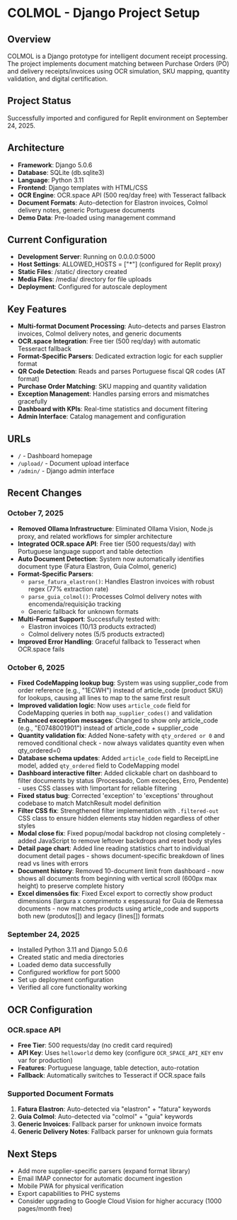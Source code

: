 # COLMOL - Django Project Setup

## Overview
COLMOL is a Django prototype for intelligent document receipt processing. The project implements document matching between Purchase Orders (PO) and delivery receipts/invoices using OCR simulation, SKU mapping, quantity validation, and digital certification.

## Project Status
Successfully imported and configured for Replit environment on September 24, 2025.

## Architecture
- **Framework**: Django 5.0.6
- **Database**: SQLite (db.sqlite3)
- **Language**: Python 3.11
- **Frontend**: Django templates with HTML/CSS
- **OCR Engine**: OCR.space API (500 req/day free) with Tesseract fallback
- **Document Formats**: Auto-detection for Elastron invoices, Colmol delivery notes, generic Portuguese documents
- **Demo Data**: Pre-loaded using management command

## Current Configuration
- **Development Server**: Running on 0.0.0.0:5000
- **Host Settings**: ALLOWED_HOSTS = ["*"] (configured for Replit proxy)
- **Static Files**: /static/ directory created
- **Media Files**: /media/ directory for file uploads
- **Deployment**: Configured for autoscale deployment

## Key Features
- **Multi-format Document Processing**: Auto-detects and parses Elastron invoices, Colmol delivery notes, and generic documents
- **OCR.space Integration**: Free tier (500 req/day) with automatic Tesseract fallback
- **Format-Specific Parsers**: Dedicated extraction logic for each supplier format
- **QR Code Detection**: Reads and parses Portuguese fiscal QR codes (AT format)
- **Purchase Order Matching**: SKU mapping and quantity validation
- **Exception Management**: Handles parsing errors and mismatches gracefully
- **Dashboard with KPIs**: Real-time statistics and document filtering
- **Admin Interface**: Catalog management and configuration

## URLs
- `/` - Dashboard homepage
- `/upload/` - Document upload interface  
- `/admin/` - Django admin interface

## Recent Changes

### October 7, 2025
- **Removed Ollama Infrastructure**: Eliminated Ollama Vision, Node.js proxy, and related workflows for simpler architecture
- **Integrated OCR.space API**: Free tier (500 requests/day) with Portuguese language support and table detection
- **Auto Document Detection**: System now automatically identifies document type (Fatura Elastron, Guia Colmol, generic)
- **Format-Specific Parsers**: 
  - `parse_fatura_elastron()`: Handles Elastron invoices with robust regex (77% extraction rate)
  - `parse_guia_colmol()`: Processes Colmol delivery notes with encomenda/requisição tracking
  - Generic fallback for unknown formats
- **Multi-Format Support**: Successfully tested with:
  - Elastron invoices (10/13 products extracted)
  - Colmol delivery notes (5/5 products extracted)
- **Improved Error Handling**: Graceful fallback to Tesseract when OCR.space fails

### October 6, 2025
- **Fixed CodeMapping lookup bug**: System was using supplier_code from order reference (e.g., "1ECWH") instead of article_code (product SKU) for lookups, causing all lines to map to the same first result
- **Improved validation logic**: Now uses `article_code` field for CodeMapping queries in both `map_supplier_codes()` and validation
- **Enhanced exception messages**: Changed to show only article_code (e.g., "E0748001901") instead of article_code + supplier_code
- **Quantity validation fix**: Added None-safety with `qty_ordered or 0` and removed conditional check - now always validates quantity even when qty_ordered=0
- **Database schema updates**: Added `article_code` field to ReceiptLine model, added `qty_ordered` field to CodeMapping model
- **Dashboard interactive filter**: Added clickable chart on dashboard to filter documents by status (Processado, Com exceções, Erro, Pendente) - uses CSS classes with !important for reliable filtering
- **Fixed status bug**: Corrected 'exception' to 'exceptions' throughout codebase to match MatchResult model definition
- **Filter CSS fix**: Strengthened filter implementation with `.filtered-out` CSS class to ensure hidden elements stay hidden regardless of other styles
- **Modal close fix**: Fixed popup/modal backdrop not closing completely - added JavaScript to remove leftover backdrops and reset body styles
- **Detail page chart**: Added line reading statistics chart to individual document detail pages - shows document-specific breakdown of lines read vs lines with errors
- **Document history**: Removed 10-document limit from dashboard - now shows all documents from beginning with vertical scroll (600px max height) to preserve complete history
- **Excel dimensões fix**: Fixed Excel export to correctly show product dimensions (largura x comprimento x espessura) for Guia de Remessa documents - now matches products using article_code and supports both new (produtos[]) and legacy (lines[]) formats

### September 24, 2025
- Installed Python 3.11 and Django 5.0.6
- Created static and media directories
- Loaded demo data successfully
- Configured workflow for port 5000
- Set up deployment configuration
- Verified all core functionality working

## OCR Configuration

### OCR.space API
- **Free Tier**: 500 requests/day (no credit card required)
- **API Key**: Uses `helloworld` demo key (configure `OCR_SPACE_API_KEY` env var for production)
- **Features**: Portuguese language, table detection, auto-rotation
- **Fallback**: Automatically switches to Tesseract if OCR.space fails

### Supported Document Formats
1. **Fatura Elastron**: Auto-detected via "elastron" + "fatura" keywords
2. **Guia Colmol**: Auto-detected via "colmol" + "guia" keywords
3. **Generic Invoices**: Fallback parser for unknown invoice formats
4. **Generic Delivery Notes**: Fallback parser for unknown guia formats

## Next Steps
- Add more supplier-specific parsers (expand format library)
- Email IMAP connector for automatic document ingestion
- Mobile PWA for physical verification
- Export capabilities to PHC systems
- Consider upgrading to Google Cloud Vision for higher accuracy (1000 pages/month free)